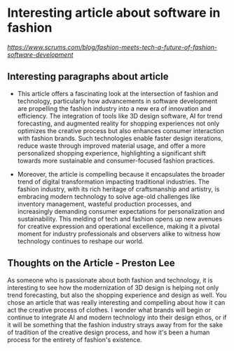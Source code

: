 # Interesting article about software in fashion
_https://www.scrums.com/blog/fashion-meets-tech-a-future-of-fashion-software-development_

## Interesting paragraphs about article 
- This article offers a fascinating look at the intersection of fashion and technology, particularly how advancements in software development are propelling the fashion industry into a new era of innovation and efficiency. The integration of tools like 3D design software, AI for trend forecasting, and augmented reality for shopping experiences not only optimizes the creative process but also enhances consumer interaction with fashion brands. Such technologies enable faster design iterations, reduce waste through improved material usage, and offer a more personalized shopping experience, highlighting a significant shift towards more sustainable and consumer-focused fashion practices.

- Moreover, the article is compelling because it encapsulates the broader trend of digital transformation impacting traditional industries. The fashion industry, with its rich heritage of craftsmanship and artistry, is embracing modern technology to solve age-old challenges like inventory management, wasteful production processes, and increasingly demanding consumer expectations for personalization and sustainability. This melding of tech and fashion opens up new avenues for creative expression and operational excellence, making it a pivotal moment for industry professionals and observers alike to witness how technology continues to reshape our world. 

## Thoughts on the Article - Preston Lee  

As someone who is passionate about both fashion and technology, it is interesting to see how the modernization of 3D design is helping not only trend forecasting, but also the shopping experience and design as well. You chose an article that was really interesting and compelling about how it can act the creative process of clothes. I wonder what brands will begin or continue to integrate AI and modern technology into their design ethos, or if it will be something that the fashion industry strays away from for the sake of tradition of the creative design process, and how it's been a human process for the entirety of fashion's existence. 



‍

